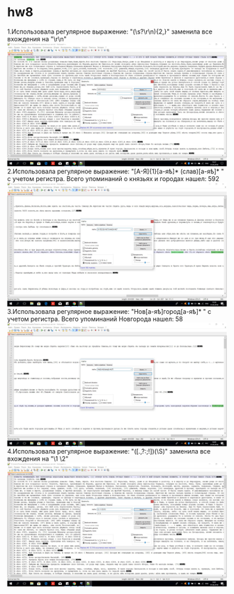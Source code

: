 # hw8

1.Использовала регулярное выражение: "(\s?\r\n\){2,}" заменила все вхождения на "\r\n"
![alt text](https://github.com/bloodypoly/hw8/blob/master/1.jpg)
2.Использовала регулярное выражение: "[А-Я]{1}[а-яѣ]* (слав)[а-яѣ]* " с учетом регистра. Всего упоминаний о князьях и городах нашел: 592
![alt text](https://github.com/bloodypoly/hw8/blob/master/2.jpg)
3.Использовала регулярное выражение: "Нов[а-яѣ]город[а-яѣ]* " с учетом регистра. Всего упоминаний Новгорода нашел: 58
![alt text](https://github.com/bloodypoly/hw8/blob/master/3.jpg)
4.Использовала регулярное выражение: "([.,?:;!])(\S)" заменила все вхождения на "\1 \2"
![alt text](https://github.com/bloodypoly/hw8/blob/master/4.jpg)

